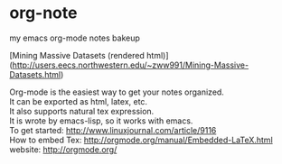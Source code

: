 org-note
========

my emacs org-mode notes bakeup

[Mining Massive Datasets (rendered html)]
(http://users.eecs.northwestern.edu/~zww991/Mining-Massive-Datasets.html)

Org-mode is the easiest way to get your notes organized.   
It can be exported as html, latex, etc.  
It also supports natural tex expression.  
It is wrote by emacs-lisp, so it works with emacs.  
To get started: http://www.linuxjournal.com/article/9116  
How to embed Tex: http://orgmode.org/manual/Embedded-LaTeX.html  
website: http://orgmode.org/  
